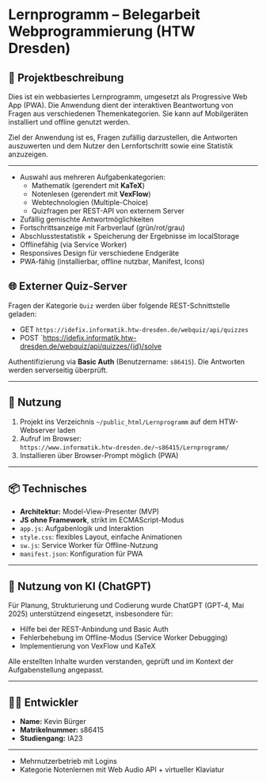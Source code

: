 # Lernprogramm – Belegarbeit Webprogrammierung (HTW Dresden)

## 🧾 Projektbeschreibung

Dies ist ein webbasiertes Lernprogramm, umgesetzt als Progressive Web App (PWA). Die Anwendung dient der interaktiven Beantwortung von Fragen aus verschiedenen Themenkategorien. Sie kann auf Mobilgeräten installiert und offline genutzt werden.

Ziel der Anwendung ist es, Fragen zufällig darzustellen, die Antworten auszuwerten und dem Nutzer den Lernfortschritt sowie eine Statistik anzuzeigen.

---

- Auswahl aus mehreren Aufgabenkategorien:
  - Mathematik (gerendert mit **KaTeX**)
  - Notenlesen (gerendert mit **VexFlow**)
  - Webtechnologien (Multiple-Choice)
  - Quizfragen per REST-API von externem Server
- Zufällig gemischte Antwortmöglichkeiten
- Fortschrittsanzeige mit Farbverlauf (grün/rot/grau)
- Abschlusstestatistik + Speicherung der Ergebnisse im localStorage
- Offlinefähig (via Service Worker)
- Responsives Design für verschiedene Endgeräte
- PWA-fähig (installierbar, offline nutzbar, Manifest, Icons)

## 🌐 Externer Quiz-Server
Fragen der Kategorie `Quiz` werden über folgende REST-Schnittstelle geladen:
- GET `https://idefix.informatik.htw-dresden.de/webquiz/api/quizzes`
- POST `https://idefix.informatik.htw-dresden.de/webquiz/api/quizzes/{id}/solve


Authentifizierung via **Basic Auth** (Benutzername: `s86415`). Die Antworten werden serverseitig überprüft.

---

## 🚀 Nutzung

1. Projekt ins Verzeichnis `~/public_html/Lernprogramm` auf dem HTW-Webserver laden
2. Aufruf im Browser:  
   `https://www.informatik.htw-dresden.de/~s86415/Lernprogramm/`
3. Installieren über Browser-Prompt möglich (PWA)

---

## 📦 Technisches

- **Architektur:** Model-View-Presenter (MVP)
- **JS ohne Framework**, strikt im ECMAScript-Modus
- `app.js`: Aufgabenlogik und Interaktion
- `style.css`: flexibles Layout, einfache Animationen
- `sw.js`: Service Worker für Offline-Nutzung
- `manifest.json`: Konfiguration für PWA

---

## 🤖 Nutzung von KI (ChatGPT)

Für Planung, Strukturierung und Codierung wurde ChatGPT (GPT-4, Mai 2025) unterstützend eingesetzt, insbesondere für:

- Hilfe bei der REST-Anbindung und Basic Auth
- Fehlerbehebung im Offline-Modus (Service Worker Debugging)
- Implementierung von VexFlow und KaTeX

Alle erstellten Inhalte wurden verstanden, geprüft und im Kontext der Aufgabenstellung angepasst.

---

## 👨‍💻 Entwickler

- **Name:** Kevin Bürger
- **Matrikelnummer:** s86415
- **Studiengang:** IA23

---

- Mehrnutzerbetrieb mit Logins
- Kategorie Notenlernen mit Web Audio API + virtueller Klaviatur
